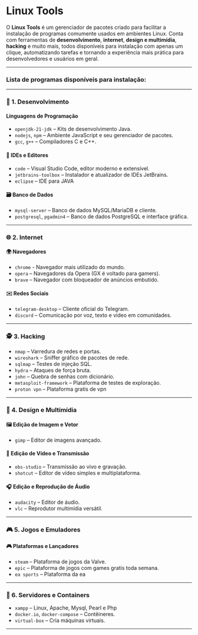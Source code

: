 # Linux Tools

O **Linux Tools** é um gerenciador de pacotes criado para facilitar a instalação de programas comumente usados em ambientes Linux. Conta com ferramentas de **desenvolvimento**, **internet**, **design e multimídia**, **hacking** e muito mais, todos disponíveis para instalação com apenas um clique, automatizando tarefas e tornando a experiência mais prática para desenvolvedores e usuários em geral.

---

### Lista de programas disponíveis para instalação:

---

### 🧱 1. Desenvolvimento

#### Linguagens de Programação
- `openjdk-21-jdk` – Kits de desenvolvimento Java.
- `nodejs`, `npm` – Ambiente JavaScript e seu gerenciador de pacotes.
- `gcc`, `g++` – Compiladores C e C++.


#### 📝 IDEs e Editores
- `code` – Visual Studio Code, editor moderno e extensível.
- `jetbrains-toolbox` – Instalador e atualizador de IDEs JetBrains.
- `eclipse` – IDE para JAVA

#### 🗃️ Banco de Dados
- `mysql-server` – Banco de dados MySQL/MariaDB e cliente.
- `postgresql`, `pgadmin4` – Banco de dados PostgreSQL e interface gráfica.

---

### 🌐 2. Internet

#### 🌍 Navegadores
- `chrome` - Navegador mais utilizado do mundo.
- `opera` – Navegadores da Opera (GX é voltado para gamers).
- `brave` – Navegador com bloqueador de anúncios embutido.

#### ✉️ Redes Sociais
- `telegram-desktop` – Cliente oficial do Telegram.
- `discord` – Comunicação por voz, texto e vídeo em comunidades.

---

### 🕵️ 3. Hacking

- `nmap` – Varredura de redes e portas.
- `wireshark` – Sniffer gráfico de pacotes de rede.
- `sqlmap` – Testes de injeção SQL.
- `hydra` – Ataques de força bruta.
- `john` – Quebra de senhas com dicionário.
- `metasploit-framework` – Plataforma de testes de exploração.
- `proton vpn` – Plataforma gratis de vpn


---

### 🎨 4. Design e Multimídia

#### 🖼️ Edição de Imagem e Vetor
- `gimp` – Editor de imagens avançado.

#### 🎥 Edição de Vídeo e Transmissão
- `obs-studio` – Transmissão ao vivo e gravação.
- `shotcut` – Editor de vídeo simples e multiplataforma.

#### 🎧 Edição e Reprodução de Áudio
- `audacity` – Editor de áudio.
- `vlc` – Reprodutor multimídia versátil.

---

### 🎮 5. Jogos e Emuladores

#### 🎮 Plataformas e Lançadores
- `steam` – Plataforma de jogos da Valve.
- `epic` – Plataforma de jogos com games gratis toda semana.
- `ea sports` – Plataforma da ea

---

### 📡 6. Servidores e Containers
- `xampp` – Linux, Apache, Mysql, Pearl e Php
- `docker.io`, `docker-compose` – Contêineres.
- `virtual-box` – Cria máquinas virtuais.

---

